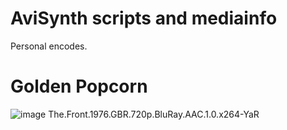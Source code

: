# AviSynth scripts and mediainfo
Personal encodes.

# Golden Popcorn
![image](https://github.com/stormstout01/AviSynth-scripts-and-mediainfo/blob/master/quality.gif) The.Front.1976.GBR.720p.BluRay.AAC.1.0.x264-YaR
